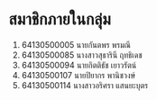 # สมาชิกภายในกลุ่ม

1. 64130500005 นายกันตพร พรมณี
2. 64130500085 นางสาวสุธารินี ฤทธิเดช
3. 64130500094 นายกิตติธัช เยาวรัตน์
4. 64130500107 นายปิยากร พานิชวงษ์
5. 64130500114 นางสาวอริศรา แสนยะบุตร
